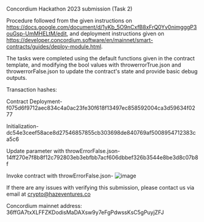 Concordium Hackathon 2023 submission (Task 2)

Procedure followed from the given instructions on https://docs.google.com/document/d/1yKb_5O9nCxfB8xFrQ0Yv0nimgggP3ouGsp-UmMHELtM/edit, and deployment instructions given on https://developer.concordium.software/en/mainnet/smart-contracts/guides/deploy-module.html.

The tasks were completed using the default functions given in the contract template, and modifying the bool values with throwerrorTrue.json and throwerrorFalse.json to update the contract's state and provide basic debug outputs. 

Transaction hashes:

Contract Deployment- 
f075d6f9712aec834c4a0ac23fe30f618f13497ec858592004ca3d59634f0277

Initialization- 
dc54e3ceef58ace8d27546857855cb303698de840769af5008954712383ca5c6

Update parameter with throwErrorFalse.json- 
14ff270e7f8b8f12c792803eb3ebfbb7acf606dbbef326b3544e8be3d8c07b8f

Invoke contract with throwErrorFalse.json-
![image](https://user-images.githubusercontent.com/13285288/221388194-cc10eeae-a1f5-4bc9-afa6-d70bac8a7750.png)


If there are any issues with verifying this submission, please contact us via email at crypto@hazeventures.co

Concordium mainnet address: 36ffGA7txXLFFZKDodisMaDAXsw9y7eFgPdwssKsC5gPuyjZFJ
